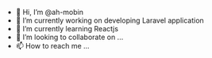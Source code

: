- 👋 Hi, I’m @ah-mobin
- 👀 I’m currently working on developing Laravel application
- 🌱 I’m currently learning Reactjs
- 💞️ I’m looking to collaborate on ...
- 📫 How to reach me ...

<!---
ah-mobin/ah-mobin is a ✨ special ✨ repository because its `README.md` (this file) appears on your GitHub profile.
You can click the Preview link to take a look at your changes.
--->
